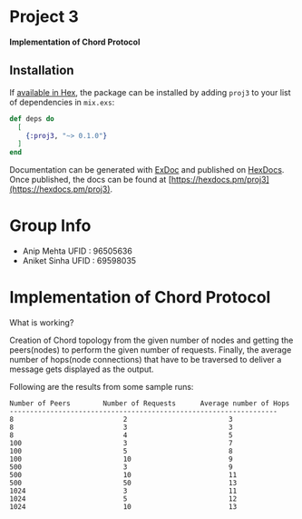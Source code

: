 # Project 3

**Implementation of Chord Protocol**

## Installation

If [available in Hex](https://hex.pm/docs/publish), the package can be installed
by adding `proj3` to your list of dependencies in `mix.exs`:

```elixir
def deps do
  [
    {:proj3, "~> 0.1.0"}
  ]
end
```

Documentation can be generated with [ExDoc](https://github.com/elixir-lang/ex_doc)
and published on [HexDocs](https://hexdocs.pm). Once published, the docs can
be found at [https://hexdocs.pm/proj3](https://hexdocs.pm/proj3).

# Group Info
 - Anip Mehta  UFID : 96505636
 - Aniket Sinha UFID : 69598035
 
 # Implementation of Chord Protocol
 
 What is working?
 
 Creation of Chord topology from the given number of nodes and getting the peers(nodes) to perform the given number of requests. Finally,  the average number of hops(node connections) that have to be traversed to deliver a message gets displayed as the output.
 
 Following are the results from some sample runs:
  
```
Number of Peers 	   Number of Requests      Average number of Hops   	   
------------------------------------------------------------------
8                           2                         3          
8                           3                         3           
8                           4                         5            
100                         3                         7            
100                         5                         8           
100                         10                        9           
500                         3                         9           
500                         10                        11           
500                         50                        13           
1024                        3                         11
1024                        5                         12 
1024                        10                        13 
```
 
